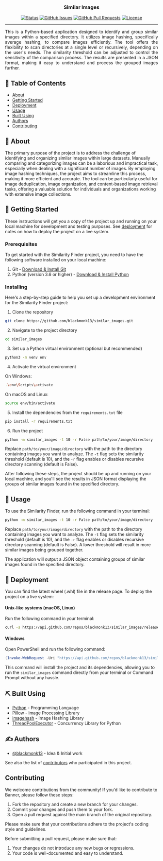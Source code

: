 
<h3 align="center">Similar Images</h3>

<div align="center">

[![Status](https://img.shields.io/badge/status-active-success.svg)]()
[![GitHub Issues](https://img.shields.io/github/issues/blackmonk13/similar_images.svg)](https://github.com/blackmonk13/similar_images/issues)
[![GitHub Pull Requests](https://img.shields.io/github/issues-pr/blackmonk13/similar_images.svg)](https://github.com/blackmonk13/similar_images/pulls)
[![License](https://img.shields.io/badge/license-MIT-blue.svg)](/LICENSE)

</div>

---

<p align="justify"> This is a Python-based application designed to identify and group similar images within a specified directory. It utilizes image hashing, specifically average hashing, to compare images efficiently. The tool offers the flexibility to scan directories at a single level or recursively, depending on the user's needs. The similarity threshold can be adjusted to control the sensitivity of the comparison process. The results are presented in a JSON format, making it easy to understand and process the grouped images further.
    <br> 
</p>

## 📝 Table of Contents

- [About](#about)
- [Getting Started](#getting_started)
- [Deployment](#deployment)
- [Usage](#usage)
- [Built Using](#built_using)
- [Authors](#authors)
- [Contributing](#contributing)

## 🧐 About <a name = "about"></a>

The primary purpose of the project is to address the challenge of identifying and organizing similar images within large datasets. Manually comparing and categorizing images can be a laborious and impractical task, especially when dealing with a significant number of images. By employing image hashing techniques, the project aims to streamline this process, making it more efficient and accurate. The tool can be particularly useful for image deduplication, image organization, and content-based image retrieval tasks, offering a valuable solution for individuals and organizations working with extensive image collections.

## 🏁 Getting Started <a name = "getting_started"></a>

These instructions will get you a copy of the project up and running on your local machine for development and testing purposes. See [deployment](#deployment) for notes on how to deploy the project on a live system.

### Prerequisites

To get started with the Similarity Finder project, you need to have the following software installed on your local machine:

1. Git - [Download & Install Git](https://git-scm.com/downloads)
2. Python (version 3.6 or higher) - [Download & Install Python](https://www.python.org/downloads/)

### Installing

Here's a step-by-step guide to help you set up a development environment for the Similarity Finder project:

1. Clone the repository

```bash
git clone https://github.com/blackmonk13/similar_images.git
```

2. Navigate to the project directory

```bash
cd similar_images
```

3. Set up a Python virtual environment (optional but recommended)

```bash
python3 -m venv env
```

4. Activate the virtual environment

On Windows:

```bash
.\env\Scripts\activate
```

On macOS and Linux:

```bash
source env/bin/activate
```

5. Install the dependencies from the `requirements.txt` file

```bash
pip install -r requirements.txt
```

6. Run the project

```bash
python -m similar_images -t 10 -r False path/to/your/image/directory
```

Replace `path/to/your/image/directory` with the path to the directory containing images you want to analyze. The `-t` flag sets the similarity threshold (default is 10), and the `-r` flag enables or disables recursive directory scanning (default is False).

After following these steps, the project should be up and running on your local machine, and you'll see the results in JSON format displaying the groups of similar images found in the specified directory.

## 🎈 Usage <a name="usage"></a>

To use the Similarity Finder, run the following command in your terminal:

```bash
python -m similar_images -t 10 -r False path/to/your/image/directory
```

Replace `path/to/your/image/directory` with the path to the directory containing images you want to analyze. The `-t` flag sets the similarity threshold (default is 10), and the `-r` flag enables or disables recursive directory scanning (default is False). A lower threshold will result in more similar images being grouped together.

The application will output a JSON object containing groups of similar images found in the specified directory.

## 🚀 Deployment <a name = "deployment"></a>

You can find the latest wheel (.whl) file in the release page. To deploy the project on a live system:

#### Unix-like systems (macOS, Linux)

Run the following command in your terminal:

```bash
curl -s https://api.github.com/repos/blackmonk13/similar_images/releases/latest | jq -r '.assets[] | select(.name | endswith(".whl")) | .browser_download_url' | xargs pip install
```

#### Windows

Open PowerShell and run the following command:

```powershell
(Invoke-WebRequest -Uri "https://api.github.com/repos/blackmonk13/similar_images/releases/latest" -UseBasicParsing | ConvertFrom-Json).assets | Where-Object { $_.name -like "*whl" } | ForEach-Object { pip install $_.browser_download_url }
```

This command will install the project and its dependencies, allowing you to run the `similar_images` command directly from your terminal or Command Prompt without any hassle.

## ⛏️ Built Using <a name = "built_using"></a>

- [Python](https://www.python.org/) - Programming Language
- [Pillow](https://pillow.readthedocs.io/en/stable/) - Image Processing Library
- [imagehash](https://github.com/JohannesBuchner/imagehash) - Image Hashing Library
- [ThreadPoolExecutor](https://docs.python.org/3/library/concurrent.futures.html#threadpoolexecutor) - Concurrency Library for Python

## ✍️ Authors <a name = "authors"></a>

- [@blackmonk13](https://github.com/blackmonk13) - Idea & Initial work

See also the list of [contributors](https://github.com/blackmonk13/similar_images/contributors) who participated in this project.

## Contributing <a name="contributing"></a>

We welcome contributions from the community! If you'd like to contribute to Banner, please follow these steps:

1. Fork the repository and create a new branch for your changes.
4. Commit your changes and push them to your fork.
5. Open a pull request against the main branch of the original repository.

Please make sure that your contributions adhere to the project's coding style and guidelines.

Before submitting a pull request, please make sure that:

1. Your changes do not introduce any new bugs or regressions.
4. Your code is well-documented and easy to understand.